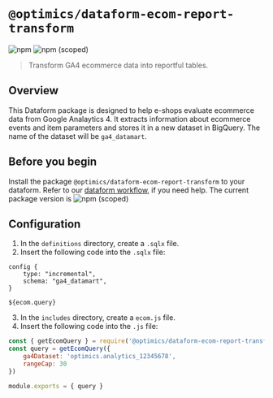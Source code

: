 # `@optimics/dataform-ecom-report-transform`

![npm](https://img.shields.io/npm/dm/%40optimics/dataform-ecom-report-transform)
![npm (scoped)](https://img.shields.io/npm/v/%40optimics/dataform-ecom-report-transform)

> Transform GA4 ecommerce data into reportful tables.

## Overview

This Dataform package is designed to help e-shops evaluate ecommerce data from
Google Analaytics 4. It extracts information about ecommerce events and item parameters
and stores it in a new dataset in BigQuery. The name of the dataset will be `ga4_datamart`.

## Before you begin

Install the package `@optimics/dataform-ecom-report-transform` to your dataform.
Refer to our [dataform workflow](../README.md), if you need help. The current
package version is ![npm
(scoped)](https://img.shields.io/npm/v/%40optimics/dataform-ecom-report-transform)

## Configuration

1. In the `definitions` directory, create a `.sqlx` file.
2. Insert the following code into the `.sqlx` file:

```sqlx
config {
    type: "incremental",
    schema: "ga4_datamart",
}

${ecom.query}

```

3. In the `includes` directory, create a `ecom.js` file.
4. Insert the following code into the `.js` file:

```javascript
const { getEcomQuery } = require('@optimics/dataform-ecom-report-transform')
const query = getEcomQuery({
    ga4Dataset: 'optimics.analytics_12345678', 
    rangeCap: 30
})

module.exports = { query }
```
